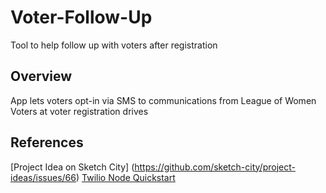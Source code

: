 # Voter-Follow-Up
Tool to help follow up with voters after registration

## Overview
App lets voters opt-in via SMS to communications from League of Women Voters at voter registration drives

## References
[Project Idea on Sketch City] (https://github.com/sketch-city/project-ideas/issues/66)
[Twilio Node Quickstart](https://www.twilio.com/docs/quickstart/node/programmable-sms)
